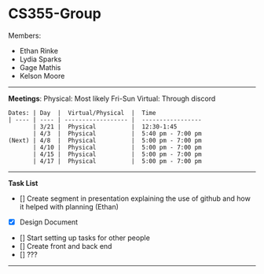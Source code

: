 # CS355-Group
Members: 
   - Ethan Rinke
   - Lydia Sparks
   - Gage Mathis
   - Kelson Moore

---

**Meetings**:
    Physical: Most likely Fri-Sun
    Virtual: Through discord

    Dates: | Day  |  Virtual/Physical  |  Time
    | ---- | ---- | ------------------ |  -----------------
           | 3/21 |  Physical          |  12:30-1:45
           | 4/3  |  Physical          |  5:40 pm - 7:00 pm  
    (Next) | 4/8  |  Physical          |  5:00 pm - 7:00 pm
           | 4/10 |  Physical          |  5:00 pm - 7:00 pm
           | 4/15 |  Physical          |  5:00 pm - 7:00 pm
           | 4/17 |  Physical          |  5:00 pm - 7:00 pm

---

**Task List**

- []   Create segment in presentation explaining the use of github and how it helped with planning (Ethan)
- [X]  Design Document
- []   Start setting up tasks for other people
- []   Create front and back end
- []   ???

---
